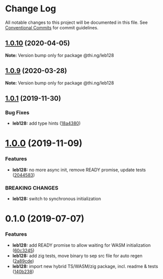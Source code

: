 # Change Log

All notable changes to this project will be documented in this file.
See [Conventional Commits](https://conventionalcommits.org) for commit guidelines.

## [1.0.10](https://github.com/thi-ng/umbrella/compare/@thi.ng/leb128@1.0.9...@thi.ng/leb128@1.0.10) (2020-04-05)

**Note:** Version bump only for package @thi.ng/leb128





## [1.0.9](https://github.com/thi-ng/umbrella/compare/@thi.ng/leb128@1.0.8...@thi.ng/leb128@1.0.9) (2020-03-28)

**Note:** Version bump only for package @thi.ng/leb128





## [1.0.1](https://github.com/thi-ng/umbrella/compare/@thi.ng/leb128@1.0.0...@thi.ng/leb128@1.0.1) (2019-11-30)

### Bug Fixes

* **leb128:** add type hints ([18a4380](https://github.com/thi-ng/umbrella/commit/18a4380336604f4a8fc890296d5c9dce5d9c0cd2))

# [1.0.0](https://github.com/thi-ng/umbrella/compare/@thi.ng/leb128@0.1.5...@thi.ng/leb128@1.0.0) (2019-11-09)

### Features

* **leb128:** no more async init, remove READY promise, update tests ([2044583](https://github.com/thi-ng/umbrella/commit/20445837f5af1891703e1c51fe8db56e69f11c86))

### BREAKING CHANGES

* **leb128:** switch to synchronous initialization

# 0.1.0 (2019-07-07)

### Features

* **leb128:** add READY promise to allow waiting for WASM initialization ([60c3245](https://github.com/thi-ng/umbrella/commit/60c3245))
* **leb128:** add zig tests, move binary to sep src file for auto regen ([2a89cde](https://github.com/thi-ng/umbrella/commit/2a89cde))
* **leb128:** import new hybrid TS/WASM/zig package, incl. readme & tests ([140b238](https://github.com/thi-ng/umbrella/commit/140b238))
